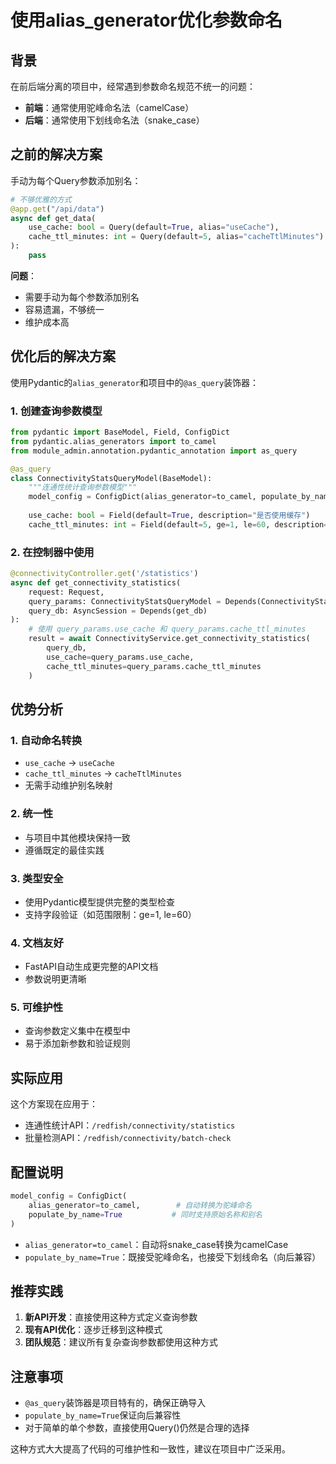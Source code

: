 # 使用alias_generator优化参数命名

## 背景
在前后端分离的项目中，经常遇到参数命名规范不统一的问题：
- **前端**：通常使用驼峰命名法（camelCase）
- **后端**：通常使用下划线命名法（snake_case）

## 之前的解决方案
手动为每个Query参数添加别名：

```python
# 不够优雅的方式
@app.get("/api/data")
async def get_data(
    use_cache: bool = Query(default=True, alias="useCache"),
    cache_ttl_minutes: int = Query(default=5, alias="cacheTtlMinutes")
):
    pass
```

**问题**：
- 需要手动为每个参数添加别名
- 容易遗漏，不够统一
- 维护成本高

## 优化后的解决方案
使用Pydantic的`alias_generator`和项目中的`@as_query`装饰器：

### 1. 创建查询参数模型
```python
from pydantic import BaseModel, Field, ConfigDict
from pydantic.alias_generators import to_camel
from module_admin.annotation.pydantic_annotation import as_query

@as_query
class ConnectivityStatsQueryModel(BaseModel):
    """连通性统计查询参数模型"""
    model_config = ConfigDict(alias_generator=to_camel, populate_by_name=True)
    
    use_cache: bool = Field(default=True, description="是否使用缓存")
    cache_ttl_minutes: int = Field(default=5, ge=1, le=60, description="缓存时间（分钟）")
```

### 2. 在控制器中使用
```python
@connectivityController.get('/statistics')
async def get_connectivity_statistics(
    request: Request,
    query_params: ConnectivityStatsQueryModel = Depends(ConnectivityStatsQueryModel.as_query),
    query_db: AsyncSession = Depends(get_db)
):
    # 使用 query_params.use_cache 和 query_params.cache_ttl_minutes
    result = await ConnectivityService.get_connectivity_statistics(
        query_db, 
        use_cache=query_params.use_cache, 
        cache_ttl_minutes=query_params.cache_ttl_minutes
    )
```

## 优势分析

### 1. 自动命名转换
- `use_cache` → `useCache`
- `cache_ttl_minutes` → `cacheTtlMinutes`
- 无需手动维护别名映射

### 2. 统一性
- 与项目中其他模块保持一致
- 遵循既定的最佳实践

### 3. 类型安全
- 使用Pydantic模型提供完整的类型检查
- 支持字段验证（如范围限制：ge=1, le=60）

### 4. 文档友好
- FastAPI自动生成更完整的API文档
- 参数说明更清晰

### 5. 可维护性
- 查询参数定义集中在模型中
- 易于添加新参数和验证规则

## 实际应用
这个方案现在应用于：
- 连通性统计API：`/redfish/connectivity/statistics`
- 批量检测API：`/redfish/connectivity/batch-check`

## 配置说明
```python
model_config = ConfigDict(
    alias_generator=to_camel,        # 自动转换为驼峰命名
    populate_by_name=True           # 同时支持原始名称和别名
)
```

- `alias_generator=to_camel`：自动将snake_case转换为camelCase
- `populate_by_name=True`：既接受驼峰命名，也接受下划线命名（向后兼容）

## 推荐实践
1. **新API开发**：直接使用这种方式定义查询参数
2. **现有API优化**：逐步迁移到这种模式
3. **团队规范**：建议所有复杂查询参数都使用这种方式

## 注意事项
- `@as_query`装饰器是项目特有的，确保正确导入
- `populate_by_name=True`保证向后兼容性
- 对于简单的单个参数，直接使用Query()仍然是合理的选择

这种方式大大提高了代码的可维护性和一致性，建议在项目中广泛采用。 